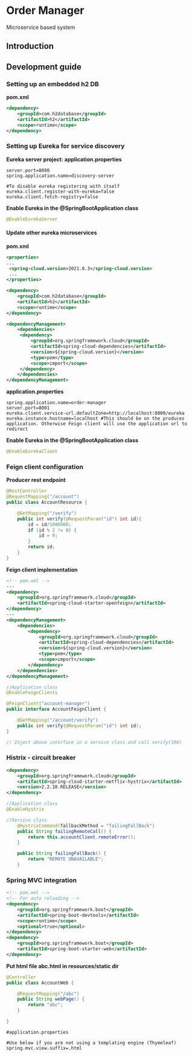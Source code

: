 # Order Manager
 Microservice based system  

## Introduction


## Development guide

### Setting up an embedded h2 DB

**pom.xml**
```xml
<dependency>
	<groupId>com.h2database</groupId>
	<artifactId>h2</artifactId>
	<scope>runtime</scope>
</dependency>
```

### Setting up Eureka for service discovery

**Eureka server project: application.properties**
```properties
server.port=8000  
spring.application.name=discovery-server  

#To disable eureka registering with itself  
eureka.client.register-with-eureka=false  
eureka.client.fetch-registry=false
```

**Enable Eureka in the @SpringBootApplication class**
```Java
@EnableEurekaServer
```
#### Update other eureka microservices
**pom.xml**
```xml
<properties>  
...
 <spring-cloud.version>2021.0.3</spring-cloud.version>  
 ...
</properties>

<dependency>
	<groupId>com.h2database</groupId>
	<artifactId>h2</artifactId>
	<scope>runtime</scope>
</dependency>

<dependencyManagement>  
	<dependencies> 
	 <dependency> 
		 <groupId>org.springframework.cloud</groupId>  
		 <artifactId>spring-cloud-dependencies</artifactId>  
		 <version>${spring-cloud.version}</version>  
		 <type>pom</type>  
		 <scope>import</scope>  
	 </dependency> 
	</dependencies>
</dependencyManagement>
```
**application.properties**
```properties
spring.application.name=order-manager  
server.port=8001  
eureka.client.service-url.defaultZone=http://localhost:8000/eureka
eureka.instance.hostname=localhost #This should be on the produces application. Otherwise Feign client will use the application url to redirect
```

**Enable Eureka in the @SpringBootApplication class**
```Java
@EnableEurekaClient
```

### Feign client configuration

**Producer rest endpoint**

```java
@RestController
@RequestMapping("/account")
public class AccountResource {

    @GetMapping("/verify")
    public int verify(@RequestParam("id") int id){
        id = id/1000000;
        if (id % 2 != 0) {
            id = 0;
        }
        return id;
    }
}
```

**Feign client implementation**

```xml
<!-- pom.xml -->
---
<dependency>
	<groupId>org.springframework.cloud</groupId>
	<artifactId>spring-cloud-starter-openfeign</artifactId>
</dependency>
---
<dependencyManagement>
	<dependencies>
		<dependency>
			<groupId>org.springframework.cloud</groupId>
			<artifactId>spring-cloud-dependencies</artifactId>
			<version>${spring-cloud.version}</version>
			<type>pom</type>
			<scope>import</scope>
		</dependency>
	</dependencies>
</dependencyManagement>
```

```java
//Application class
@EnableFeignClients
```

```java
@FeignClient("account-manager")
public interface AccountFeignClient {

    @GetMapping("/account/verify")
    public int verify(@RequestParam("id") int id);
}

// Inject above interface in a service class and call verify(100)

```

### Histrix - circuit breaker

```xml
<dependency>
	<groupId>org.springframework.cloud</groupId>
	<artifactId>spring-cloud-starter-netflix-hystrix</artifactId>
	<version>2.2.10.RELEASE</version>
</dependency>
```

```java
//Application class
@EnableHystrix
```

```java
//Service class
	@HystrixCommand(fallbackMethod = "failingFallBack")
    public String failingRemoteCall() {
        return this.accountClient.remoteError();
    }

    public String failingFallBack() {
        return "REMOTE UNAVAILABLE";
    }
```

### Spring MVC integration

```xml
<!-- pom.xml -->
<!-- For auto reloading -->
<dependency>
	<groupId>org.springframework.boot</groupId>
	<artifactId>spring-boot-devtools</artifactId>
	<scope>runtime</scope>
	<optional>true</optional>
</dependency>
<dependency>
	<groupId>org.springframework.boot</groupId>
	<artifactId>spring-boot-starter-web</artifactId>
</dependency>
```

**Put html file abc.html in resources/static dir**

```java
@Controller
public class AccountWeb {

    @RequestMapping("/abc")
    public String webPage() {
        return "abc";
    }

}
```

```properties
#application.properties

#Use below if you are not using a templating engine (Thymeleaf)
spring.mvc.view.suffix=.html
```

